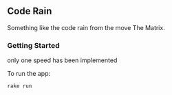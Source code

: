 ## Code Rain

Something like the code rain from the move The Matrix.

### Getting Started

only one speed has been implemented

To run the app:

`rake run`